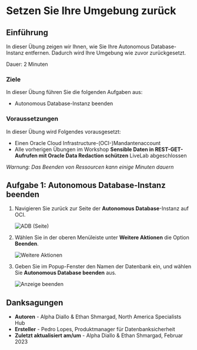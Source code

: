 # Setzen Sie Ihre Umgebung zurück

## Einführung

In dieser Übung zeigen wir Ihnen, wie Sie Ihre Autonomous Database-Instanz entfernen. Dadurch wird Ihre Umgebung wie zuvor zurückgesetzt.

Dauer: 2 Minuten

### Ziele

In dieser Übung führen Sie die folgenden Aufgaben aus:

*   Autonomous Database-Instanz beenden

### Voraussetzungen

In dieser Übung wird Folgendes vorausgesetzt:

*   Einen Oracle Cloud Infrastructure-(OCI-)Mandantenaccount
*   Alle vorherigen Übungen im Workshop **Sensible Daten in REST-GET-Aufrufen mit Oracle Data Redaction schützen** LiveLab abgeschlossen

_Warnung: Das Beenden von Ressourcen kann einige Minuten dauern_

## Aufgabe 1: Autonomous Database-Instanz beenden

1.  Navigieren Sie zurück zur Seite der **Autonomous Database**\-Instanz auf OCI.
    
    ![ADB (Seite)](images/adb-page.png)
    
2.  Wählen Sie in der oberen Menüleiste unter **Weitere Aktionen** die Option **Beenden**.
    
    ![Weitere Aktionen](images/more-actions.png)
    
3.  Geben Sie im Popup-Fenster den Namen der Datenbank ein, und wählen Sie **Autonomous Database beenden** aus.
    
    ![Anzeige beenden](images/terminate.png)
    

## Danksagungen

*   **Autoren** - Alpha Diallo & Ethan Shmargad, North America Specialists Hub
*   **Ersteller** - Pedro Lopes, Produktmanager für Datenbanksicherheit
*   **Zuletzt aktualisiert am/um** - Alpha Diallo & Ethan Shmargad, Februar 2023